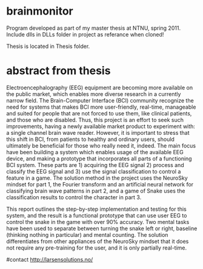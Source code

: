 # brainmonitor
Program developed as part of my master thesis at NTNU, spring 2011.
Include dlls in DLLs folder in project as referance when cloned!

Thesis is located in Thesis folder.
# abstract from thesis

Electroencephalography (EEG) equipment are becoming more available on the
public market, which enables more diverse research in a currently narrow field.
The Brain-Computer Interface (BCI) community recognize the need for systems
that makes BCI more user-friendly, real-time, manageable and suited for people
that are not forced to use them, like clinical patients, and those who are disabled.
Thus, this project is an effort to seek such improvements, having a newly available
market product to experiment with: a single channel brain wave reader. However,
it is important to stress that this shift in BCI, from patients to healthy and ordinary
users, should ultimately be beneficial for those who really need it, indeed.
The main focus have been building a system which enables usage of the available
EEG device, and making a prototype that incorporates all parts of a functioning
BCI system. These parts are 1) acquiring the EEG signal 2) process and classify the
EEG signal and 3) use the signal classification to control a feature in a game. The
solution method in the project uses the NeuroSky mindset for part 1, the Fourier
transform and an artificial neural network for classifying brain wave patterns in
part 2, and a game of Snake uses the classification results to control the character
in part 3.

This report outlines the step-by-step implementation and testing for this system,
and the result is a functional prototype that can use user EEG to control the snake
in the game with over 90% accuracy. Two mental tasks have been used to separate
between turning the snake left or right, baseline (thinking nothing in particular)
and mental counting. The solution differentiates from other appliances of the NeuroSky
mindset that it does not require any pre-training for the user, and it is only
partially real-time.

#contact
http://larsensolutions.no/
